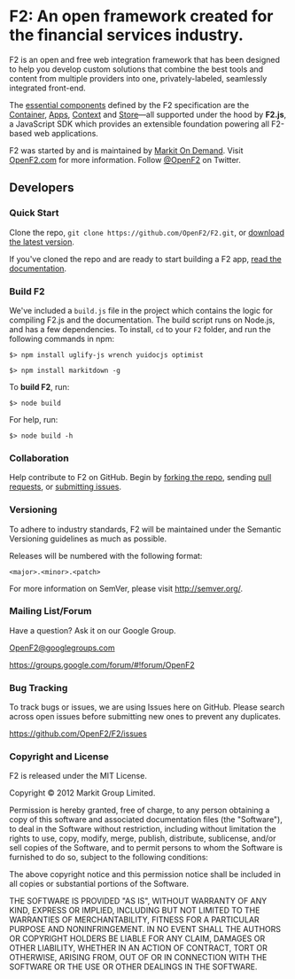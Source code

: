 F2: An open framework created for the financial services industry.
=================

F2 is an open and free web integration framework that has been designed to help you develop custom solutions that combine the best tools and content from multiple providers into one, privately-labeled, seamlessly integrated front-end.

The [essential components](http://docs.openf2.com/components-of-the-framework.html) defined by the F2 specification are the [Container](http://docs.openf2.com/developing-f2-containers.html), [Apps](http://docs.openf2.com/developing-f2-apps.html), [Context](http://docs.openf2.com/developing-f2-apps.html#context) and [Store](#)&mdash;all supported under the hood by **F2.js**, a JavaScript SDK which provides an extensible foundation powering all F2-based web applications.

F2 was started by and is maintained by [Markit On Demand](http://www.markitondemand.com). Visit [OpenF2.com](http://www.openF2.com) for more information. Follow [@OpenF2](http://twitter.com/OpenF2) on Twitter.

## Developers

### Quick Start

Clone the repo, `git clone https://github.com/OpenF2/F2.git`, or [download the latest version](https://github.com/OpenF2/F2/zipball/master).

If you've cloned the repo and are ready to start building a F2 app, [read the documentation](http://docs.openf2.com/developing-f2-apps.html#developing-your-f2-app).

### Build F2

We've included a `build.js` file in the project which contains the logic for compiling F2.js and the documentation. The build script runs on Node.js, and has a few dependencies. To install, `cd` to your `F2` folder, and run the following commands in npm:

`$> npm install uglify-js wrench yuidocjs optimist`

`$> npm install markitdown -g`

To **build F2**, run:

`$> node build`

For help, run:

`$> node build -h`

### Collaboration 

Help contribute to F2 on GitHub. Begin by [forking the repo](https://github.com/OpenF2/F2/fork_select), sending [pull requests](https://help.github.com/articles/using-pull-requests), or [submitting issues](https://github.com/OpenF2/F2/issues).

### Versioning

To adhere to industry standards, F2 will be maintained under the Semantic Versioning guidelines as much as possible.

Releases will be numbered with the following format:

`<major>.<minor>.<patch>`

For more information on SemVer, please visit <http://semver.org/>.

### Mailing List/Forum

Have a question? Ask it on our Google Group.

<OpenF2@googlegroups.com>

<https://groups.google.com/forum/#!forum/OpenF2>

### Bug Tracking

To track bugs or issues, we are using Issues here on GitHub. Please search across open issues before submitting new ones to prevent any duplicates.

<https://github.com/OpenF2/F2/issues>

### Copyright and License

F2 is released under the MIT License.

Copyright &copy; 2012 Markit Group Limited.

Permission is hereby granted, free of charge, to any person obtaining a copy of this software and associated documentation files (the "Software"), to deal in the Software without restriction, including without limitation the rights to use, copy, modify, merge, publish, distribute, sublicense, and/or sell copies of the Software, and to permit persons to whom the Software is furnished to do so, subject to the following conditions:

The above copyright notice and this permission notice shall be included in all copies or substantial portions of the Software.

THE SOFTWARE IS PROVIDED "AS IS", WITHOUT WARRANTY OF ANY KIND, EXPRESS OR IMPLIED, INCLUDING BUT NOT LIMITED TO THE WARRANTIES OF MERCHANTABILITY, FITNESS FOR A PARTICULAR PURPOSE AND NONINFRINGEMENT. IN NO EVENT SHALL THE AUTHORS OR COPYRIGHT HOLDERS BE LIABLE FOR ANY CLAIM, DAMAGES OR OTHER LIABILITY, WHETHER IN AN ACTION OF CONTRACT, TORT OR OTHERWISE, ARISING FROM, OUT OF OR IN CONNECTION WITH THE SOFTWARE OR THE USE OR OTHER DEALINGS IN THE SOFTWARE.
